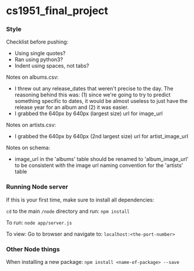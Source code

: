 # cs1951_final_project

### Style

Checklist before pushing:
- Using single quotes?
- Ran using python3?
- Indent using spaces, not tabs?

Notes on albums.csv:
- I threw out any release_dates that weren't precise to the day. The reasoning behind this was: (1) since we're going to try to predict something specific to dates, it would be almost useless to just have the release year for an album and (2) it was easier.
- I grabbed the 640px by 640px (largest size) url for image_url

Notes on artists.csv:
- I grabbed the 640px by 640px (2nd largest size) url for artist_image_url

Notes on schema:
- image_url in the 'albums' table should be renamed to 'album_image_url' to be consistent with the image url naming convention for the 'artists' table

### Running Node server

If this is your first time, make sure to install all dependencies:

`cd` to the main `/node` directory and run: `npm install`

To run: `node app/server.js`

To view: Go to browser and navigate to: `localhost:<the-port-number>`

### Other Node things

When installing a new package: `npm install <name-of-package> --save`
